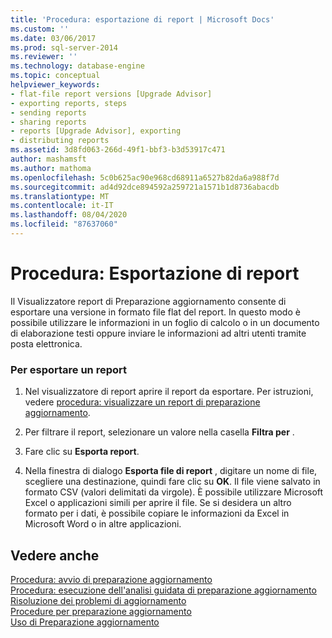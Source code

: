 ```yaml
---
title: 'Procedura: esportazione di report | Microsoft Docs'
ms.custom: ''
ms.date: 03/06/2017
ms.prod: sql-server-2014
ms.reviewer: ''
ms.technology: database-engine
ms.topic: conceptual
helpviewer_keywords:
- flat-file report versions [Upgrade Advisor]
- exporting reports, steps
- sending reports
- sharing reports
- reports [Upgrade Advisor], exporting
- distributing reports
ms.assetid: 3d8fd063-266d-49f1-bbf3-b3d53917c471
author: mashamsft
ms.author: mathoma
ms.openlocfilehash: 5c0b625ac90e968cd68911a6527b82da6a988f7d
ms.sourcegitcommit: ad4d92dce894592a259721a1571b1d8736abacdb
ms.translationtype: MT
ms.contentlocale: it-IT
ms.lasthandoff: 08/04/2020
ms.locfileid: "87637060"
---
```

# <a name="how-to-export-reports"></a>Procedura: Esportazione di report
  Il Visualizzatore report di Preparazione aggiornamento consente di esportare una versione in formato file flat del report. In questo modo è possibile utilizzare le informazioni in un foglio di calcolo o in un documento di elaborazione testi oppure inviare le informazioni ad altri utenti tramite posta elettronica.  
  
### <a name="to-export-a-report"></a>Per esportare un report  
  
1.  Nel visualizzatore di report aprire il report da esportare. Per istruzioni, vedere [procedura: visualizzare un report di preparazione aggiornamento](../../../2014/sql-server/install/how-to-view-an-upgrade-advisor-report.md).  
  
2.  Per filtrare il report, selezionare un valore nella casella **Filtra per** .  
  
3.  Fare clic su **Esporta report**.  
  
4.  Nella finestra di dialogo **Esporta file di report** , digitare un nome di file, scegliere una destinazione, quindi fare clic su **OK**. Il file viene salvato in formato CSV (valori delimitati da virgole). È possibile utilizzare Microsoft Excel o applicazioni simili per aprire il file. Se si desidera un altro formato per i dati, è possibile copiare le informazioni da Excel in Microsoft Word o in altre applicazioni.  
  
## <a name="see-also"></a>Vedere anche  
 [Procedura: avvio di preparazione aggiornamento](../../../2014/sql-server/install/how-to-launch-upgrade-advisor.md)   
 [Procedura: esecuzione dell'analisi guidata di preparazione aggiornamento](../../../2014/sql-server/install/how-to-run-the-upgrade-advisor-analysis-wizard.md)   
 [Risoluzione dei problemi di aggiornamento](../../../2014/sql-server/install/resolving-upgrade-issues.md)   
 [Procedure per preparazione aggiornamento](../../../2014/sql-server/install/upgrade-advisor-how-to-topics.md)   
 [Uso di Preparazione aggiornamento](../../../2014/sql-server/install/working-with-upgrade-advisor.md)  
  
  
